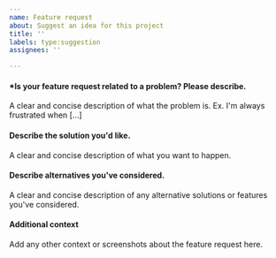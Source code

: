 ```yaml
---
name: Feature request
about: Suggest an idea for this project
title: ''
labels: type:suggestion
assignees: ''

---
```


#### *Is your feature request related to a problem? Please describe.
A clear and concise description of what the problem is. Ex. I'm always frustrated when [...]

#### Describe the solution you'd like.
A clear and concise description of what you want to happen.

#### Describe alternatives you've considered.
A clear and concise description of any alternative solutions or features you've considered.

#### Additional context
Add any other context or screenshots about the feature request here.

